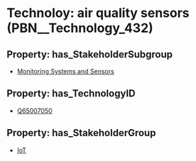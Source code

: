 # Technoloy: __air quality sensors__ (PBN__Technology_432)

## Property: has_StakeholderSubgroup

* [Monitoring Systems and Sensors](PBN__TechSubgroup_119)

## Property: has_TechnologyID

* [Q65007050](Q65007050)

## Property: has_StakeholderGroup

* [IoT](PBN__TechGroup_16)

